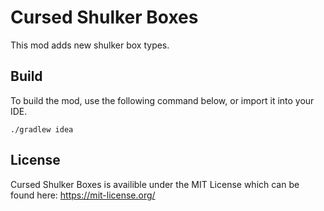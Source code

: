 # Cursed Shulker Boxes

This mod adds new shulker box types.

## Build

To build the mod, use the following command below, or import it into your IDE.

```
./gradlew idea
```

## License

Cursed Shulker Boxes is availible under the MIT License which can be found here: https://mit-license.org/
